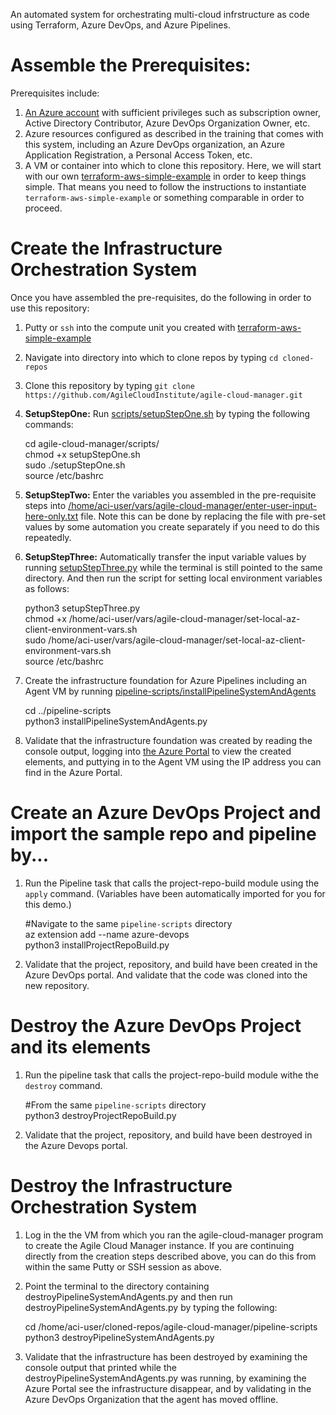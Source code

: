 An automated system for orchestrating multi-cloud infrstructure as code using Terraform, Azure DevOps, and Azure Pipelines.  
  
# Assemble the Prerequisites:  
  
Prerequisites include:  
  
1.  [An Azure account](https://portal.azure.com/) with sufficient privileges such as subscription owner, Active Directory Contributor, Azure DevOps Organization Owner, etc.  
2.  Azure resources configured as described in the training that comes with this system, including an Azure DevOps organization, an Azure Application Registration, a Personal Access Token, etc.  
3.  A VM or container into which to clone this repository.  Here, we will start with our own [terraform-aws-simple-example](https://github.com/AgileCloudInstitute/terraform-aws-simple-example) in order to keep things simple.  That means you need to follow the instructions to instantiate `terraform-aws-simple-example` or something comparable in order to proceed.  
  
# Create the Infrastructure Orchestration System  
  
Once you have assembled the pre-requisites, do the following in order to use this repository:  
    
1.  Putty or `ssh` into the compute unit you created with [terraform-aws-simple-example](https://github.com/AgileCloudInstitute/terraform-aws-simple-example)  
2.  Navigate into directory into which to clone repos by typing  `cd cloned-repos`  
3.  Clone this repository by typing `git clone https://github.com/AgileCloudInstitute/agile-cloud-manager.git`  
4.  **SetupStepOne:**  Run [scripts/setupStepOne.sh](https://github.com/AgileCloudInstitute/agile-cloud-manager/blob/master/scripts/setupStepOne.sh) by typing the following commands:   
    
    cd agile-cloud-manager/scripts/  
    chmod +x setupStepOne.sh  
    sudo ./setupStepOne.sh  
    source /etc/bashrc  
    
5.  **SetupStepTwo:**  Enter the variables you assembled in the pre-requisite steps into [/home/aci-user/vars/agile-cloud-manager/enter-user-input-here-only.txt](https://github.com/AgileCloudInstitute/agile-cloud-manager/blob/master/move-to-directory-outside-app-path/enter-user-input-here-only.txt) file.  Note this can be done by replacing the file with pre-set values by some automation you create separately if you need to do this repeatedly.   
6.  **SetupStepThree:**  Automatically transfer the input variable values by running [setupStepThree.py](https://github.com/AgileCloudInstitute/agile-cloud-manager/blob/master/scripts/setupStepThree.py) while the terminal is still pointed to the same directory. And then run the script for setting local environment variables as follows:  
    
    python3 setupStepThree.py   
    chmod +x /home/aci-user/vars/agile-cloud-manager/set-local-az-client-environment-vars.sh  
    sudo /home/aci-user/vars/agile-cloud-manager/set-local-az-client-environment-vars.sh  
    source /etc/bashrc  
 
7.  Create the infrastructure foundation for Azure Pipelines including an Agent VM by running [pipeline-scripts/installPipelineSystemAndAgents](https://github.com/AgileCloudInstitute/agile-cloud-manager/blob/master/pipeline-scipts/installPipelineSystemAndAgents.py)   
    
    cd ../pipeline-scripts  
    python3 installPipelineSystemAndAgents.py  

8.  Validate that the infrastructure foundation was created by reading the console output, logging into [the Azure Portal](https://portal.azure.com/) to view the created elements, and puttying in to the Agent VM using the IP address you can find in the Azure Portal.   

# Create an Azure DevOps Project and import the sample repo and pipeline by... 
    
1.  Run the Pipeline task that calls the project-repo-build module using the `apply` command.  (Variables have been automatically imported for you for this demo.)   
    
    #Navigate to the same `pipeline-scripts` directory   
    az extension add --name azure-devops    
    python3 installProjectRepoBuild.py   
    
2.  Validate that the project, repository, and build have been created in the Azure DevOps portal.  And validate that the code was cloned into the new repository.      
        
# Destroy the Azure DevOps Project and its elements    
    
1.  Run the pipeline task that calls the project-repo-build module withe the `destroy` command.   
    
    #From the same `pipeline-scripts` directory    
    python3 destroyProjectRepoBuild.py   
    
2.  Validate that the project, repository, and build have been destroyed in the Azure Devops portal.        
    
# Destroy the Infrastructure Orchestration System    
    
1.  Log in the the VM from which you ran the agile-cloud-manager program to create the Agile Cloud Manager instance.  If you are continuing directly from the creation steps described above, you can do this from within the same Putty or SSH session as above.      
2.  Point the terminal to the directory containing destroyPipelineSystemAndAgents.py and then run destroyPipelineSystemAndAgents.py by typing the following:    
    
    cd /home/aci-user/cloned-repos/agile-cloud-manager/pipeline-scripts   
    python3 destroyPipelineSystemAndAgents.py    
    
3.  Validate that the infrastructure has been destroyed by examining the console output that printed while the destroyPipelineSystemAndAgents.py was running, by examining the Azure Portal see the infrastructure disappear, and by validating in the Azure DevOps Organization that the agent has moved offline.    
    
